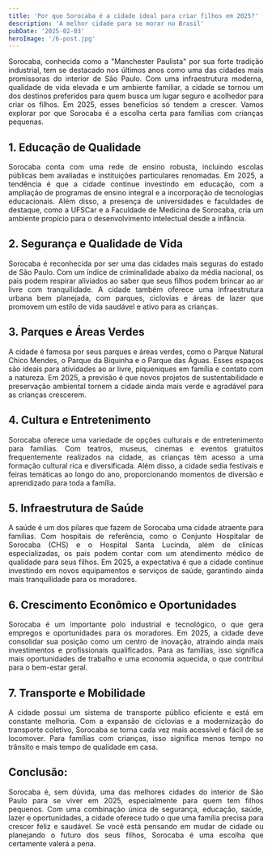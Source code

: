 ```yaml
---
title: 'Por que Sorocaba é a cidade ideal para criar filhos em 2025?'
description: 'A melhor cidade para se morar no Brasil'
pubDate: '2025-02-03'
heroImage: '/6-post.jpg'
---
```

<p style="text-align:justify">
Sorocaba, conhecida como a "Manchester Paulista" por sua forte tradição industrial, tem se destacado nos últimos anos como uma das cidades mais promissoras do interior de São Paulo. Com uma infraestrutura moderna, qualidade de vida elevada e um ambiente familiar, a cidade se tornou um dos destinos preferidos para quem busca um lugar seguro e acolhedor para criar os filhos. Em 2025, esses benefícios só tendem a crescer. Vamos explorar por que Sorocaba é a escolha certa para famílias com crianças pequenas.
</p>
<h2>1. Educação de Qualidade</h2>
<p style="text-align:justify">
Sorocaba conta com uma rede de ensino robusta, incluindo escolas públicas bem avaliadas e instituições particulares renomadas. Em 2025, a tendência é que a cidade continue investindo em educação, com a ampliação de programas de ensino integral e a incorporação de tecnologias educacionais. Além disso, a presença de universidades e faculdades de destaque, como a UFSCar e a Faculdade de Medicina de Sorocaba, cria um ambiente propício para o desenvolvimento intelectual desde a infância.
</p>
<h2> 2. Segurança e Qualidade de Vida</h2>
<p style="text-align:justify">
Sorocaba é reconhecida por ser uma das cidades mais seguras do estado de São Paulo. Com um índice de criminalidade abaixo da média nacional, os pais podem respirar aliviados ao saber que seus filhos podem brincar ao ar livre com tranquilidade. A cidade também oferece uma infraestrutura urbana bem planejada, com parques, ciclovias e áreas de lazer que promovem um estilo de vida saudável e ativo para as crianças.
</p>
<h2> 3. Parques e Áreas Verdes</h2>
<p style="text-align:justify">
A cidade é famosa por seus parques e áreas verdes, como o Parque Natural Chico Mendes, o Parque da Biquinha e o Parque das Águas. Esses espaços são ideais para atividades ao ar livre, piqueniques em família e contato com a natureza. Em 2025, a previsão é que novos projetos de sustentabilidade e preservação ambiental tornem a cidade ainda mais verde e agradável para as crianças crescerem.
</p>
<h2> 4. Cultura e Entretenimento</h2>
<p style="text-align:justify">
Sorocaba oferece uma variedade de opções culturais e de entretenimento para famílias. Com teatros, museus, cinemas e eventos gratuitos frequentemente realizados na cidade, as crianças têm acesso a uma formação cultural rica e diversificada. Além disso, a cidade sedia festivais e feiras temáticas ao longo do ano, proporcionando momentos de diversão e aprendizado para toda a família.
</p>
<h2> 5. Infraestrutura de Saúde</h2>
<p style="text-align:justify">
A saúde é um dos pilares que fazem de Sorocaba uma cidade atraente para famílias. Com hospitais de referência, como o Conjunto Hospitalar de Sorocaba (CHS) e o Hospital Santa Lucinda, além de clínicas especializadas, os pais podem contar com um atendimento médico de qualidade para seus filhos. Em 2025, a expectativa é que a cidade continue investindo em novos equipamentos e serviços de saúde, garantindo ainda mais tranquilidade para os moradores.
</p>
<h2> 6. Crescimento Econômico e Oportunidades</h2>
<p style="text-align:justify">
Sorocaba é um importante polo industrial e tecnológico, o que gera empregos e oportunidades para os moradores. Em 2025, a cidade deve consolidar sua posição como um centro de inovação, atraindo ainda mais investimentos e profissionais qualificados. Para as famílias, isso significa mais oportunidades de trabalho e uma economia aquecida, o que contribui para o bem-estar geral.
</p>
<h2> 7. Transporte e Mobilidade</h2>
<p style="text-align:justify">
A cidade possui um sistema de transporte público eficiente e está em constante melhoria. Com a expansão de ciclovias e a modernização do transporte coletivo, Sorocaba se torna cada vez mais acessível e fácil de se locomover. Para famílias com crianças, isso significa menos tempo no trânsito e mais tempo de qualidade em casa.
</p>
<h2> Conclusão:</h2> 
<p style="text-align:justify">
Sorocaba é, sem dúvida, uma das melhores cidades do interior de São Paulo para se viver em 2025, especialmente para quem tem filhos pequenos. Com uma combinação única de segurança, educação, saúde, lazer e oportunidades, a cidade oferece tudo o que uma família precisa para crescer feliz e saudável. Se você está pensando em mudar de cidade ou planejando o futuro dos seus filhos, Sorocaba é uma escolha que certamente valerá a pena.
</p>